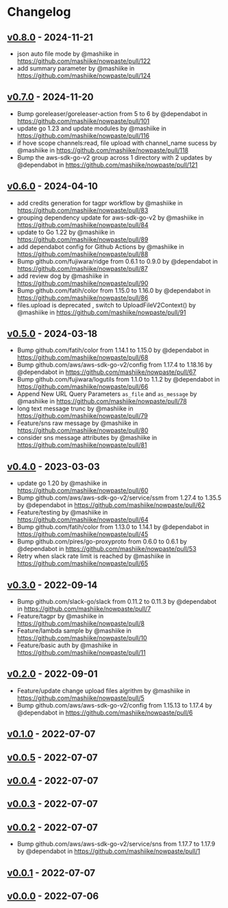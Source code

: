 # Changelog

## [v0.8.0](https://github.com/mashiike/nowpaste/compare/v0.7.0...v0.8.0) - 2024-11-21
- json auto file mode by @mashiike in https://github.com/mashiike/nowpaste/pull/122
- add summary parameter by @mashiike in https://github.com/mashiike/nowpaste/pull/124

## [v0.7.0](https://github.com/mashiike/nowpaste/compare/v0.6.0...v0.7.0) - 2024-11-20
- Bump goreleaser/goreleaser-action from 5 to 6 by @dependabot in https://github.com/mashiike/nowpaste/pull/101
- update go 1.23 and update modules by @mashiike in https://github.com/mashiike/nowpaste/pull/116
- if hove scope channels:read, file upload with channel_name sucess by @mashiike in https://github.com/mashiike/nowpaste/pull/118
- Bump the aws-sdk-go-v2 group across 1 directory with 2 updates by @dependabot in https://github.com/mashiike/nowpaste/pull/121

## [v0.6.0](https://github.com/mashiike/nowpaste/compare/v0.5.0...v0.6.0) - 2024-04-10
- add credits generation for tagpr workflow by @mashiike in https://github.com/mashiike/nowpaste/pull/83
- grouping dependency update for aws-sdk-go-v2 by @mashiike in https://github.com/mashiike/nowpaste/pull/84
- update to Go 1.22 by @mashiike in https://github.com/mashiike/nowpaste/pull/89
- add dependabot config for Github Actions by @mashiike in https://github.com/mashiike/nowpaste/pull/88
- Bump github.com/fujiwara/ridge from 0.6.1 to 0.9.0 by @dependabot in https://github.com/mashiike/nowpaste/pull/87
- add review dog by @mashiike in https://github.com/mashiike/nowpaste/pull/90
- Bump github.com/fatih/color from 1.15.0 to 1.16.0 by @dependabot in https://github.com/mashiike/nowpaste/pull/86
- files.upload is deprecated , switch to UploadFileV2Context() by @mashiike in https://github.com/mashiike/nowpaste/pull/91

## [v0.5.0](https://github.com/mashiike/nowpaste/compare/v0.4.0...v0.5.0) - 2024-03-18
- Bump github.com/fatih/color from 1.14.1 to 1.15.0 by @dependabot in https://github.com/mashiike/nowpaste/pull/68
- Bump github.com/aws/aws-sdk-go-v2/config from 1.17.4 to 1.18.16 by @dependabot in https://github.com/mashiike/nowpaste/pull/67
- Bump github.com/fujiwara/logutils from 1.1.0 to 1.1.2 by @dependabot in https://github.com/mashiike/nowpaste/pull/66
- Append New URL Query Parameters `as_file` and `as_message` by @mashiike in https://github.com/mashiike/nowpaste/pull/78
- long text message trunc by @mashiike in https://github.com/mashiike/nowpaste/pull/79
- Feature/sns raw message by @mashiike in https://github.com/mashiike/nowpaste/pull/80
- consider sns message attributes by @mashiike in https://github.com/mashiike/nowpaste/pull/81

## [v0.4.0](https://github.com/mashiike/nowpaste/compare/v0.3.0...v0.4.0) - 2023-03-03
- update go 1.20 by @mashiike in https://github.com/mashiike/nowpaste/pull/60
- Bump github.com/aws/aws-sdk-go-v2/service/ssm from 1.27.4 to 1.35.5 by @dependabot in https://github.com/mashiike/nowpaste/pull/62
- Feature/testing by @mashiike in https://github.com/mashiike/nowpaste/pull/64
- Bump github.com/fatih/color from 1.13.0 to 1.14.1 by @dependabot in https://github.com/mashiike/nowpaste/pull/45
- Bump github.com/pires/go-proxyproto from 0.6.0 to 0.6.1 by @dependabot in https://github.com/mashiike/nowpaste/pull/53
- Retry when slack rate limit is reached by @mashiike in https://github.com/mashiike/nowpaste/pull/65

## [v0.3.0](https://github.com/mashiike/nowpaste/compare/v0.2.0...v0.3.0) - 2022-09-14
- Bump github.com/slack-go/slack from 0.11.2 to 0.11.3 by @dependabot in https://github.com/mashiike/nowpaste/pull/7
- Feature/tagpr by @mashiike in https://github.com/mashiike/nowpaste/pull/8
- Feature/lambda sample by @mashiike in https://github.com/mashiike/nowpaste/pull/10
- Feature/basic auth by @mashiike in https://github.com/mashiike/nowpaste/pull/11

## [v0.2.0](https://github.com/mashiike/nowpaste/compare/v0.1.0...v0.2.0) - 2022-09-01
- Feature/update change upload files algrithm by @mashiike in https://github.com/mashiike/nowpaste/pull/5
- Bump github.com/aws/aws-sdk-go-v2/config from 1.15.13 to 1.17.4 by @dependabot in https://github.com/mashiike/nowpaste/pull/6

## [v0.1.0](https://github.com/mashiike/nowpaste/compare/v0.0.5...v0.1.0) - 2022-07-07

## [v0.0.5](https://github.com/mashiike/nowpaste/compare/v0.0.4...v0.0.5) - 2022-07-07

## [v0.0.4](https://github.com/mashiike/nowpaste/compare/v0.0.3...v0.0.4) - 2022-07-07

## [v0.0.3](https://github.com/mashiike/nowpaste/compare/v0.0.2...v0.0.3) - 2022-07-07

## [v0.0.2](https://github.com/mashiike/nowpaste/compare/v0.0.1...v0.0.2) - 2022-07-07
- Bump github.com/aws/aws-sdk-go-v2/service/sns from 1.17.7 to 1.17.9 by @dependabot in https://github.com/mashiike/nowpaste/pull/1

## [v0.0.1](https://github.com/mashiike/nowpaste/compare/v0.0.0...v0.0.1) - 2022-07-07

## [v0.0.0](https://github.com/mashiike/nowpaste/commits/v0.0.0) - 2022-07-06

